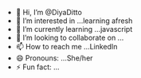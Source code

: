- 👋 Hi, I’m @DiyaDitto
- 👀 I’m interested in ...learning afresh
- 🌱 I’m currently learning ...javascript
- 💞️ I’m looking to collaborate on ...
- 📫 How to reach me ...LinkedIn
- 😄 Pronouns: ...She/her
- ⚡ Fun fact: ...

<!---
DiyaDitto/DiyaDitto is a ✨ special ✨ repository because its `README.md` (this file) appears on your GitHub profile.
You can click the Preview link to take a look at your changes.
--->
